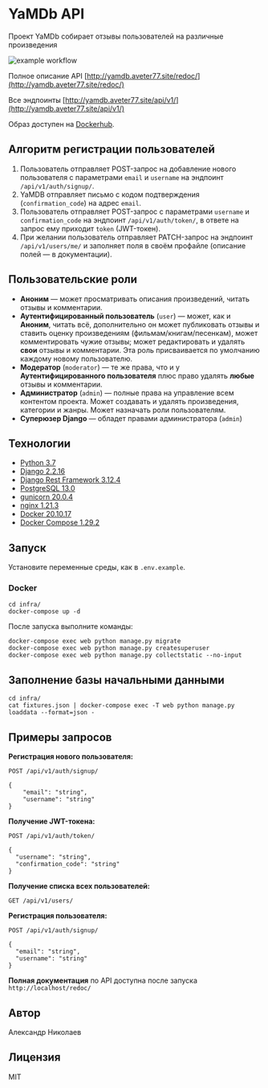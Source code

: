 # YaMDb API

Проект YaMDb собирает отзывы пользователей на различные произведения

![example workflow](https://github.com/aVeter77/yamdb_final/actions/workflows/yamdb_workflow.yml/badge.svg)

Полное описание API [http://yamdb.aveter77.site/redoc/](http://yamdb.aveter77.site/redoc/)

Все эндпоинты [http://yamdb.aveter77.site/api/v1/](http://yamdb.aveter77.site/api/v1/)

Образ доступен на [Dockerhub](https://hub.docker.com/r/aveter77/api_yamdb/tags).

## Алгоритм регистрации пользователей
1. Пользователь отправляет POST-запрос на добавление нового пользователя с параметрами `email` и `username` на эндпоинт `/api/v1/auth/signup/`.
2. YaMDB отправляет письмо с кодом подтверждения (`confirmation_code`) на адрес `email`.
3. Пользователь отправляет POST-запрос с параметрами `username` и `confirmation_code` на эндпоинт `/api/v1/auth/token/`, в ответе на запрос ему приходит `token` (JWT-токен).
4. При желании пользователь отправляет PATCH-запрос на эндпоинт `/api/v1/users/me/` и заполняет поля в своём профайле (описание полей — в документации).

## Пользовательские роли

- **Аноним** — может просматривать описания произведений, читать отзывы и комментарии.
- **Аутентифицированный пользователь** (`user`) — может, как и **Аноним**, читать всё, дополнительно он может публиковать отзывы и ставить оценку произведениям (фильмам/книгам/песенкам), может комментировать чужие отзывы; может редактировать и удалять **свои** отзывы и комментарии. Эта роль присваивается по умолчанию каждому новому пользователю.
- **Модератор** (`moderator`) — те же права, что и у **Аутентифицированного пользователя** плюс право удалять **любые** отзывы и комментарии.
- **Администратор** (`admin`) — полные права на управление всем контентом проекта. Может создавать и удалять произведения, категории и жанры. Может назначать роли пользователям.
- **Суперюзер Django** — обладет правами администратора (`admin`)

## Технологии
- [Python 3.7](https://www.python.org/)
- [Django 2.2.16](https://www.djangoproject.com/)
- [Django Rest Framework 3.12.4](https://www.django-rest-framework.org/)
- [PostgreSQL 13.0](https://www.postgresql.org/)
- [gunicorn 20.0.4](https://pypi.org/project/)
- [nginx 1.21.3](https://nginx.org/ru/)
- [Docker 20.10.17](https://www.docker.com/)
- [Docker Compose 1.29.2](https://docs.docker.com/compose/)

## Запуск

Установите переменные среды, как в `.env.example`.
### Docker
```
cd infra/
docker-compose up -d
```
После запуска выполните команды:
```
docker-compose exec web python manage.py migrate
docker-compose exec web python manage.py createsuperuser
docker-compose exec web python manage.py collectstatic --no-input 
```

## Заполнение базы начальными данными
```
cd infra/
cat fixtures.json | docker-compose exec -T web python manage.py loaddata --format=json -
```

## Примеры запросов

**Регистрация нового пользователя:**
```
POST /api/v1/auth/signup/
```
```
{
    "email": "string",
    "username": "string"
}
```
**Получение JWT-токена:**

```
POST /api/v1/auth/token/
```
```
{
  "username": "string",
  "confirmation_code": "string"
}
```

**Получение списка всех пользователей:**

```
GET /api/v1/users/
```

**Регистрация пользователя:**

```
POST /api/v1/auth/signup/
```
```
{
  "email": "string",
  "username": "string"
}
```
**Полная документация** по API доступна после запуска `http://localhost/redoc/`

## Автор
Александр Николаев

## Лицензия

MIT
